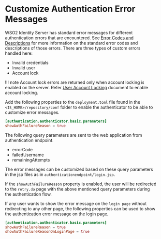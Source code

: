# Customize Authentication Error Messages

WSO2 Identity Server has standard error messages for different authentication errors that are encountered. See [Error Codes and
Descriptions]({{base_path}}/references/extend/errors/error-codes-and-descriptions/) for more information on the standard error codes and descriptions of
those errors. There are three types of custom errors handled here:

-   Invalid credentials
-   Invalid user
-   Account lock

!!! note
    Account lock errors are returned only when account locking is enabled on the server. Refer [User Account Locking]({{base_path}}/guides/identity-lifecycles/lock-account/) document to enable account locking.
    

Add the following properties to the `deployment.toml` file found in the `<IS_HOME>/repository/conf` folder to enable the authenticator to be able to customize error messages.

``` toml
[authentication.authenticator.basic.parameters]
showAuthFailureReason = true
```

The following query parameters are sent to the web application from authentication endpoint.

-   errorCode
-   failedUsername
-   remainingAttempts

The error messages can be customized based on these query parameters in the jsp files as in  `authenticationendpoint/login.jsp`.

If the `showAuthFailureReason` property is enabled, the user will be redirected to the `retry.do` page with the above mentioned query parameters during the authentication flow.

If any user wants to show the error message on the `login page` without redirecting to any other page, the following properties can be used to show the authentication error message on the login page.

```toml
[authentication.authenticator.basic.parameters]
showAuthFailureReason = true
showAuthFailureReasonOnLoginPage = true
```


